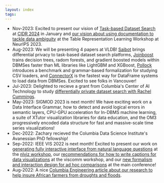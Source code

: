 ```yaml
---
layout: index
tags: 
---
```


* Nov-2023: Excited to present our vision of [Task-based Dataset Search](https://arxiv.org/pdf/2308.05637.pdf) at [CIDR 2024](https://www.cidrdb.org/cidr2024/program.html) in January and  [our vision about using documentation to tackle data ambiguity](https://openreview.net/pdf?id=FflKTuIRTD) at the Table Representation Learning Workshop at NeurIPS 2023.
* Aug-2023: We will be presenting 4 papers at VLDB!   [Saibot](https://arxiv.org/abs/2307.00432)  brings differential privacy to task-based dataset search platforms, [Joinboost ](https://arxiv.org/abs/2307.00422) trains decision trees, radom forests, and gradient boosted models within DBMSes faster than ML libraries like LightGBM and XGBoost, [Pollock](https://dl.acm.org/doi/10.14778/3594512.3594518) introduces a benchmark and grammar-based formalization for studying CSV loaders, and [ConnectorX](https://github.com/sfu-db/connector-x) is the fastest way for DataFrame systems to load data from DBMSes.    Excited to see folks in Vancouver!
* Jul-2023: Delighted to recieve a grant from Columbia's Center of AI Technology to study [differentially private dataset search with Rachel Cummings](https://cait.engineering.columbia.edu/news/columbia-center-ai-technology-announces-four-new-faculty-research-awards).
* May-2023: SIGMOD 2023 is next month!  We have exciting work on a Data Interface Grammar, how to detect and avoid logical errors in semantic layers, CPU-GPU acceleration for In-DBMS machine learning, a suite of XTutor visualization libraries for data education, and the OM3 progressively encoded data structure for fast and massive-scale time series visualizations!
* Dec-2022: Zachary recieved the Columbia Data Science Institute's Avanessian PhD fellowship!
* Sep-2022: IEEE VIS 2022 is next month!  Excited to present our work on [generating fully interactive interface from natural language questions](https://arxiv.org/abs/2209.08834) at the [nlviz workshop](https://nlvizworkshop2022.com/), our [recommendations for how to write captions for data visualizations](https://arxiv.org/abs/2205.01263) at the viscomm workshop, and our [new formalism and interaction design for ad hoc comparisons](https://viewcompositionalgebra.github.io) at the main conference!
* Aug-2022: A nice [Columbia Engineering article about our research to help insure African farmers from droughts and floods](https://www.engineering.columbia.edu/news/using-tech-help-african-farmers-collect-payouts).
